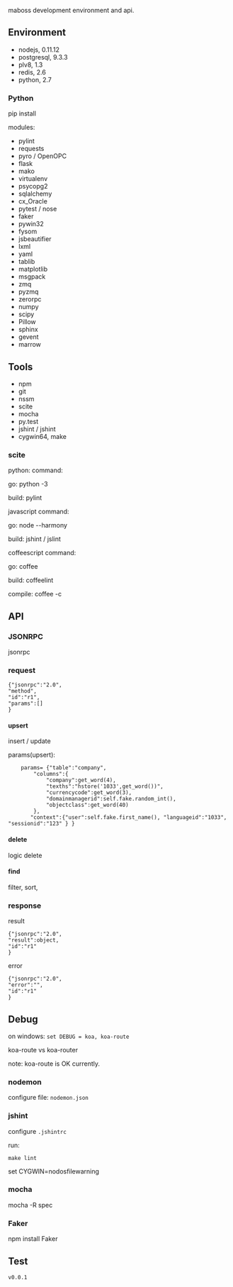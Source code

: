 

maboss development environment and api.

## Environment

- nodejs, 0.11.12
- postgresql, 9.3.3
- plv8, 1.3
- redis, 2.6
- python, 2.7


### Python

pip install

modules:

- pylint
- requests
- pyro / OpenOPC
- flask
- mako
- virtualenv
- psycopg2
- sqlalchemy
- cx_Oracle
- pytest / nose
- faker
- pywin32
- fysom
- jsbeautifier
- lxml
- yaml
- tablib
- matplotlib
- msgpack
- zmq
- pyzmq
- zerorpc
- numpy
- scipy
- Pillow
- sphinx
- gevent
- marrow


## Tools
- npm
- git
- nssm
- scite
- mocha
- py.test
- jshint / jshint
- cygwin64, make


### scite

python: command:  

go:  python -3

build: pylint 

javascript command:

go: node --harmony

build: jshint / jslint

coffeescript command:

go: coffee

build: coffeelint

compile: coffee -c


## API

### JSONRPC

jsonrpc

### request

	{"jsonrpc":"2.0",
	"method",
	"id":"r1",
	"params":[]
	}

#### upsert

insert / update

params(upsert):

        params= {"table":"company", 
            "columns":{
                "company":get_word(4),
                "texths":"hstore('1033',get_word())",
                "currencycode":get_word(3),
                "domainmanagerid":self.fake.random_int(),
                "objectclass":get_word(40)            
            },
           "context":{"user":self.fake.first_name(), "languageid":"1033", "sessionid":"123" } }

#### delete
logic delete

#### find
filter, sort,

### response

result

	{"jsonrpc":"2.0",
	"result":object,
	"id":"r1"
	}

error

	{"jsonrpc":"2.0",
	"error":"",
	"id":"r1"
	}

## Debug

on windows: `set DEBUG = koa, koa-route`

koa-route vs koa-router

note: koa-route is OK currently. 


### nodemon

configure file: `nodemon.json`


### jshint

configure `.jshintrc`

run:

`make lint`

set CYGWIN=nodosfilewarning

### mocha

mocha -R spec


### Faker

npm install Faker


## Test



`v0.0.1`